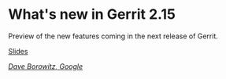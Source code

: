 # What's new in Gerrit 2.15

Preview of the new features coming in the next release of Gerrit.

[Slides](https://storage.googleapis.com/gerrit-talks/summit/2017/Whats-New-in-Gerrit-2.15.pdf)

*[Dave Borowitz, Google](../speakers.md#dborowitz)*
